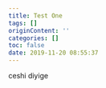 ```yaml
---
title: Test One
tags: []
originContent: ''
categories: []
toc: false
date: 2019-11-20 08:55:37
---
```


ceshi diyige 